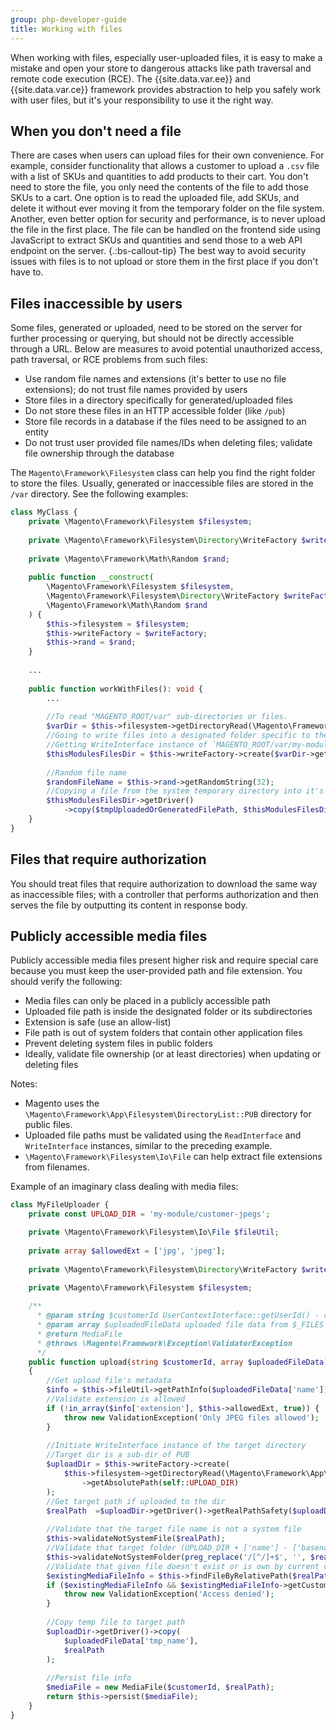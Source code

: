 ```yaml
---
group: php-developer-guide
title: Working with files
---
```


When working with files, especially user-uploaded files, it is easy to make a mistake and open your store to dangerous
attacks like path traversal and remote code execution (RCE). The {{site.data.var.ee}} and {{site.data.var.ce}} framework provides abstraction to help you safely work with user files,
but it's your responsibility to use it the right way.

## When you don't need a file
There are cases when users can upload files for their own convenience. For example, consider functionality that allows
a customer to upload a `.csv` file with a list of SKUs and quantities to add products to their cart. You don't need to
store the file, you only need the contents of the file to add those SKUs to a cart. One option is to read the uploaded file, add
SKUs, and delete it without ever moving it from the  temporary folder on the file system. Another, even better option for security and
performance, is to never upload the file in the first place. The file can be handled on the frontend side using JavaScript
to extract SKUs and quantities and send those to a web API endpoint on the server.
{.:bs-callout-tip}
The best way to avoid security issues with files is to not upload or store them in the first place
if you don't have to.

## Files inaccessible by users
Some files, generated or uploaded, need to be stored on the server for further processing or querying, but should not be directly
accessible through a URL. Below are measures to avoid potential unauthorized access, path traversal, or RCE problems
from such files:
*  Use random file names and extensions (it's better to use no file extensions); do not trust file names provided by users
*  Store files in a directory specifically for generated/uploaded files
*  Do not store these files in an HTTP accessible folder (like `/pub`)
*  Store file records in a database if the files need to be assigned to an entity
*  Do not trust user provided file names/IDs when deleting files; validate file ownership through the database

The `Magento\Framework\Filesystem` class can help you find the right folder to store the files. Usually,
generated or inaccessible files are stored in the `/var` directory. See the following examples:

```php
class MyClass {
    private \Magento\Framework\Filesystem $filesystem;
    
    private \Magento\Framework\Filesystem\Directory\WriteFactory $writeFactory;
    
    private \Magento\Framework\Math\Random $rand;
    
    public function __construct(
        \Magento\Framework\Filesystem $filesystem,
        \Magento\Framework\Filesystem\Directory\WriteFactory $writeFactory,
        \Magento\Framework\Math\Random $rand
    ) {
        $this->filesystem = $filesystem;
        $this->writeFactory = $writeFactory;
        $this->rand = $rand;
    }
    
    ...
    
    public function workWithFiles(): void {
        ...
        
        //To read "MAGENTO_ROOT/var" sub-directories or files.
        $varDir = $this->filesystem->getDirectoryRead(\Magento\Framework\App\Filesystem\DirectoryList::VAR_DIR);
        //Going to write files into a designated folder specific to these type of files and functionality
        //Getting WriteInterface instance of `MAGENTO_ROOT/var/my-modules-dir`
        $thisModulesFilesDir = $this->writeFactory->create($varDir->getAbsolutePath('my-modules-dir'));
        
        //Random file name
        $randomFileName = $this->rand->getRandomString(32);
        //Copying a file from the system temporary directory into it's new path
        $thisModulesFilesDir->getDriver()
            ->copy($tmpUploadedOrGeneratedFilePath, $thisModulesFilesDir->getAbsolutePath($randomFileName));
    }
}
```

## Files that require authorization
You should treat files that require authorization to download the same way as inaccessible files;
with a controller that performs authorization and then serves the file by outputting its content in response body.

## Publicly accessible media files
Publicly accessible media files present higher risk and require special care because you must keep the user-provided path
and file extension. You should verify the following:
*  Media files can only be placed in a publicly accessible path
*  Uploaded file path is inside the designated folder or its subdirectories
*  Extension is safe (use an allow-list)
*  File path is out of system folders that contain other application files
*  Prevent deleting system files in public folders
*  Ideally, validate file ownership (or at least directories) when updating or deleting files

Notes:
*  Magento uses the `\Magento\Framework\App\Filesystem\DirectoryList::PUB` directory for public files. 
*  Uploaded file paths must be validated using the `ReadInterface` and `WriteInterface` instances, similar to the preceding example.
*  `\Magento\Framework\Filesystem\Io\File` can help extract file extensions from filenames.

Example of an imaginary class dealing with media files:
```php
class MyFileUploader {
    private const UPLOAD_DIR = 'my-module/customer-jpegs';

    private \Magento\Framework\Filesystem\Io\File $fileUtil;
    
    private array $allowedExt = ['jpg', 'jpeg'];
    
    private \Magento\Framework\Filesystem\Directory\WriteFactory $writeFactory;
    
    private \Magento\Framework\Filesystem $filesystem;

    /**
      * @param string $customerId UserContextInterface::getUserId() - current customer
      * @param array $uploadedFileData uploaded file data from $_FILES
      * @return MediaFile
      * @throws \Magento\Framework\Exception\ValidatorException
      */
    public function upload(string $customerId, array $uploadedFileData): MediaFile
    {
        //Get upload file's metadata
        $info = $this->fileUtil->getPathInfo($uploadedFileData['name']);
        //Validate extension is allowed
        if (!in_array($info['extension'], $this->allowedExt, true)) {
            throw new ValidationException('Only JPEG files allowed');
        }
        
        //Initiate WriteInterface instance of the target directory
        //Target dir is a sub-dir of PUB
        $uploadDir = $this->writeFactory->create(
            $this->filesystem->getDirectoryRead(\Magento\Framework\App\Filesystem\DirectoryList::PUB)
                ->getAbsolutePath(self::UPLOAD_DIR)
        );
        //Get target path if uploaded to the dir
        $realPath  =$uploadDir->getDriver()->getRealPathSafety($uploadDir->getAbsolutePath($uploadedFileData['name']));
        
        //Validate that the target file name is not a system file
        $this->validateNotSystemFile($realPath);
        //Validate that target folder (UPLOAD_DIR + ['name'] - ['basename']) is not a system folder
        $this->validateNotSystemFolder(preg_replace('/[^/]+$', '', $realPath));
        //Validate that given file doesn't exist or is own by current customer
        $existingMediaFileInfo = $this->findFileByRelativePath($realPath);
        if ($existingMediaFileInfo && $existingMediaFileInfo->getCustomerId() !== $customerId) {
            throw new ValidationException('Access denied');
        }
        
        //Copy temp file to target path
        $uploadDir->getDriver()->copy(
            $uploadedFileData['tmp_name'],
            $realPath
        );
        
        //Persist file info
        $mediaFile = new MediaFile($customerId, $realPath);
        return $this->persist($mediaFile);
    }
}
```
